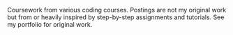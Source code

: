 Coursework from various coding courses. 
Postings are not my original work but from or heavily inspired by step-by-step assignments and tutorials.
See my portfolio for original work.
